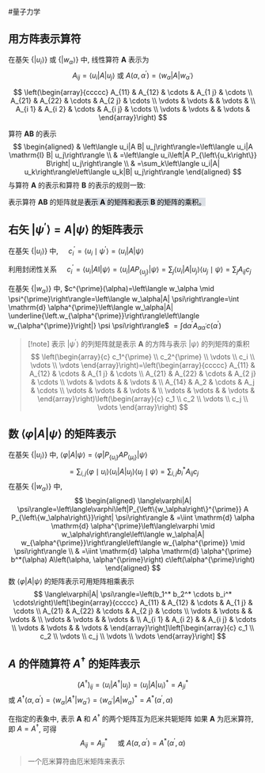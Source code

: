 #量子力学 


## 用方阵表示算符

在基矢 $\left\{\left|u_i\right\rangle\right\}$ 或 $\left\{\left|w_\alpha\right\rangle\right\}$ 中, 线性算符 $\boldsymbol{A}$ 表示为
$$
{A_{i j}}=\left\langle u_i|A| u_j\right\rangle \text { 或 } A\left(\alpha, \alpha^{\prime}\right)=\left\langle w_\alpha|A| w_{\alpha^{\prime}}\right\rangle
$$


$$
\left(\begin{array}{ccccc}
A_{11} & A_{12} & \cdots & A_{1 j} & \cdots \\
A_{21} & A_{22} & \cdots & A_{2 j} & \cdots \\
\vdots & \vdots & & \vdots & \\
A_{i 1} & A_{i 2} & \cdots & A_{i j} & \cdots \\
\vdots & \vdots & & \vdots &
\end{array}\right)
$$

算符 $\boldsymbol{A B}$ 的表示
$$
\begin{aligned}
& \left\langle u_i|A B| u_j\right\rangle=\left\langle u_i|A \mathrm{I} B| u_j\right\rangle \\
& =\left\langle u_i\left|A P_{\left\{u_k\right\}} B\right| u_j\right\rangle \\
& =\sum_k\left\langle u_i|A| u_k\right\rangle\left\langle u_k|B| u_j\right\rangle
\end{aligned}
$$
与算符 $\boldsymbol{A}$ 的表示和算符 $\boldsymbol{B}$ 的表示的规则一致:

表示算符 $\boldsymbol{A B}$ 的矩阵就是<mark style="background: #CACFD9A6;">表示 $\boldsymbol{A}$ 的矩阵和表示 $\boldsymbol{B}$ 的矩阵的乘积。</mark>


## 右矢 $\left|\psi^{\prime}\right\rangle=A|\psi\rangle$ 的矩阵表示

在基矢 $\left\{\left|u_i\right\rangle\right\}$ 中, $\quad c_i^{\prime}=\left\langle u_i \mid \psi^{\prime}\right\rangle=\left\langle u_i|A| \psi\right\rangle$

利用封闭性关系 $\quad c_i^{\prime}=\left\langle u_i|A \mathrm{I}| \psi\right\rangle=\left\langle u_i\left|A P_{\left\{u_j\right\}}\right| \psi\right\rangle=\sum_j\left\langle u_i|A| u_j\right\rangle\left\langle u_j \mid \psi\right\rangle=\sum_j A_{i j} c_j$ 

在基矢 $\left\{\left|w_\alpha\right\rangle\right\}$ 中, $c^{\prime}(\alpha)=\left\langle w_\alpha \mid \psi^{\prime}\right\rangle=\left\langle w_\alpha|A| \psi\right\rangle=\int \mathrm{d} \alpha^{\prime}\left\langle w_\alpha|A| \underline{\left.w_{\alpha^{\prime}}\right\rangle\left\langle w_{\alpha^{\prime}}\right|} \psi \psi\right\rangle$ $=\int \mathrm{d} \alpha^{\prime} A_{\alpha \alpha^{\prime}} c\left(\alpha^{\prime}\right)$

>[!note] 表示 $\left|\psi^{\prime}\right\rangle$ 的列矩阵就是表示 $\boldsymbol{A}$ 的方阵与表示 $|\psi\rangle$ 的列矩阵的乘积
>$$
\left(\begin{array}{c}
c_1^{\prime} \\
c_2^{\prime} \\
\vdots \\
c_i \\
\vdots \\
\vdots
\end{array}\right)=\left(\begin{array}{ccccc}
A_{11} & A_{12} & \cdots & A_{1 j} & \cdots \\
A_{21} & A_{22} & \cdots & A_{2 j} & \cdots \\
\vdots & \vdots & & \vdots & \\
A_{14} & A_2 & \cdots & A_j & \cdots \\
\vdots & \vdots & & \vdots & \\
\vdots & \vdots & & \vdots &
\end{array}\right)\left(\begin{array}{c}
c_1 \\
c_2 \\
\vdots \\
c_j \\
\vdots
\end{array}\right)
>$$



## 数 $\langle\varphi|A| \psi\rangle$ 的矩阵表示
在基矢 $\left\{\left|u_i\right\rangle\right\}$ 中, $\langle\varphi|A| \psi\rangle=\left\langle\varphi\left|P_{\left\{u_i\right\}} A P_{\left\langle\mu_i\right\}}\right| \psi\right\rangle$
$$
=\sum_{i, j}\left\langle\varphi \mid u_i\right\rangle\left\langle u_i|A| u_j\right\rangle\left\langle u_j \mid \psi\right\rangle=\sum_{i, j} b_i^* A_{i j} c_j
$$
在基矢 $\left\{\left|w_\alpha\right\rangle\right\}$ 中,
$$
\begin{aligned}
\langle\varphi|A| \psi\rangle=\left\langle\varphi\left|P_{\left\{w_\alpha\right\}^{\prime}} A P_{\left\{w_\alpha\right\}}\right| \psi\right\rangle & =\iint \mathrm{d} \alpha \mathrm{d} \alpha^{\prime}\left\langle\varphi \mid w_\alpha\right\rangle\left\langle w_\alpha|A| w_{\alpha^{\prime}}\right\rangle\left\langle w_{\alpha^{\prime}} \mid \psi\right\rangle \\
& =\iint \mathrm{d} \alpha \mathrm{d} \alpha^{\prime} b^*(\alpha) A\left(\alpha, \alpha^{\prime}\right) c\left(\alpha^{\prime}\right)
\end{aligned}
$$
数 $\langle\varphi|A| \psi\rangle$ 的矩阵表示可用矩阵相乘表示
$$
\langle\varphi|A| \psi\rangle=\left(b_1^* b_2^* \cdots b_i^* \cdots\right)\left[\begin{array}{ccccc}
A_{11} & A_{12} & \cdots & A_{1 j} & \cdots \\
A_{21} & A_{22} & \cdots & A_{2 j} & \cdots \\
\vdots & \vdots & & \vdots & \\
\vdots & \vdots & & \vdots & \\
A_{i 1} & A_{i 2} & & A_{i j} & \cdots \\
\vdots & \vdots & & \vdots &
\end{array}\right]\left[\begin{array}{c}
c_1 \\
c_2 \\
\vdots \\
c_j \\
\vdots \\
\vdots
\end{array}\right]
$$


## $A$ 的伴随算符 $A^{\dagger}$ 的矩阵表示

$$
\left(A^{\dagger}\right)_{i j}=\left\langle u_i\left|A^{\dagger}\right| u_j\right\rangle=\left\langle u_j|A| u_i\right\rangle^*=A_{j i}^*
$$
或 $A^{\dagger}\left(\alpha, \alpha^{\prime}\right)=\left\langle w_\alpha\left|A^{\dagger}\right| w_{\alpha^{\prime}}\right\rangle=\left\langle w_{\alpha^{\prime}}|A| w_\alpha\right\rangle^*=A^*\left(\alpha^{\prime}, \alpha\right)$

在指定的表象中, 表示 $\boldsymbol{A}$ 和 $A^{\dagger}$ 的两个矩阵互为厄米共轭矩阵 如果 $\boldsymbol{A}$ 为厄米算符, 即 $A=A^{\dagger}$, 可得
$$
A_{i j}=A_{j i}^* \quad \text { 或 } A\left(\alpha, \alpha^{\prime}\right)=A^*\left(\alpha^{\prime}, \alpha\right)
$$
>一个厄米算符由厄米矩阵来表示
